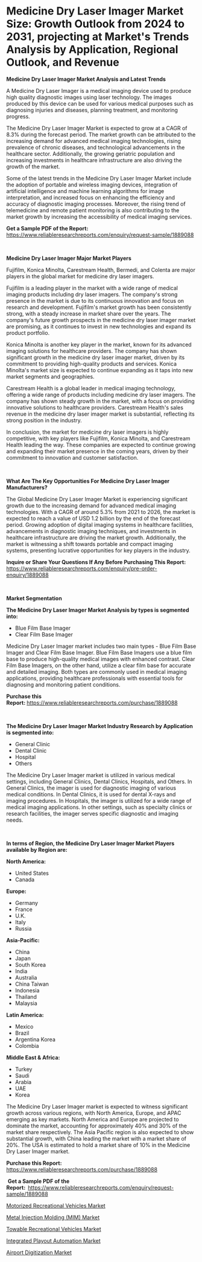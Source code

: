 <p><h1>Medicine Dry Laser Imager Market Size: Growth Outlook from 2024 to 2031, projecting at Market's Trends Analysis by Application, Regional Outlook, and Revenue</h1></p><p><strong>Medicine Dry Laser Imager Market Analysis and Latest Trends</strong></p>
<p><p>A Medicine Dry Laser Imager is a medical imaging device used to produce high quality diagnostic images using laser technology. The images produced by this device can be used for various medical purposes such as diagnosing injuries and diseases, planning treatment, and monitoring progress.</p><p>The Medicine Dry Laser Imager Market is expected to grow at a CAGR of 8.3% during the forecast period. The market growth can be attributed to the increasing demand for advanced medical imaging technologies, rising prevalence of chronic diseases, and technological advancements in the healthcare sector. Additionally, the growing geriatric population and increasing investments in healthcare infrastructure are also driving the growth of the market.</p><p>Some of the latest trends in the Medicine Dry Laser Imager Market include the adoption of portable and wireless imaging devices, integration of artificial intelligence and machine learning algorithms for image interpretation, and increased focus on enhancing the efficiency and accuracy of diagnostic imaging processes. Moreover, the rising trend of telemedicine and remote patient monitoring is also contributing to the market growth by increasing the accessibility of medical imaging services.</p></p>
<p><strong>Get a Sample PDF of the Report:&nbsp;</strong> <a href="https://www.reliableresearchreports.com/enquiry/request-sample/1889088">https://www.reliableresearchreports.com/enquiry/request-sample/1889088</a></p>
<p>&nbsp;</p>
<p><strong>Medicine Dry Laser Imager Major Market Players</strong></p>
<p><p>Fujifilm, Konica Minolta, Carestream Health, Bermedi, and Colenta are major players in the global market for medicine dry laser imagers. </p><p>Fujifilm is a leading player in the market with a wide range of medical imaging products including dry laser imagers. The company's strong presence in the market is due to its continuous innovation and focus on research and development. Fujifilm's market growth has been consistently strong, with a steady increase in market share over the years. The company's future growth prospects in the medicine dry laser imager market are promising, as it continues to invest in new technologies and expand its product portfolio.</p><p>Konica Minolta is another key player in the market, known for its advanced imaging solutions for healthcare providers. The company has shown significant growth in the medicine dry laser imager market, driven by its commitment to providing high-quality products and services. Konica Minolta's market size is expected to continue expanding as it taps into new market segments and geographies.</p><p>Carestream Health is a global leader in medical imaging technology, offering a wide range of products including medicine dry laser imagers. The company has shown steady growth in the market, with a focus on providing innovative solutions to healthcare providers. Carestream Health's sales revenue in the medicine dry laser imager market is substantial, reflecting its strong position in the industry.</p><p>In conclusion, the market for medicine dry laser imagers is highly competitive, with key players like Fujifilm, Konica Minolta, and Carestream Health leading the way. These companies are expected to continue growing and expanding their market presence in the coming years, driven by their commitment to innovation and customer satisfaction.</p></p>
<p>&nbsp;</p>
<p><strong>What Are The Key Opportunities For Medicine Dry Laser Imager Manufacturers?</strong></p>
<p><p>The Global Medicine Dry Laser Imager Market is experiencing significant growth due to the increasing demand for advanced medical imaging technologies. With a CAGR of around 5.3% from 2021 to 2026, the market is expected to reach a value of USD 1.2 billion by the end of the forecast period. Growing adoption of digital imaging systems in healthcare facilities, advancements in diagnostic imaging techniques, and investments in healthcare infrastructure are driving the market growth. Additionally, the market is witnessing a shift towards portable and compact imaging systems, presenting lucrative opportunities for key players in the industry.</p></p>
<p><strong>Inquire or Share Your Questions If Any Before Purchasing This Report:</strong> <a href="https://www.reliableresearchreports.com/enquiry/pre-order-enquiry/1889088">https://www.reliableresearchreports.com/enquiry/pre-order-enquiry/1889088</a></p>
<p>&nbsp;</p>
<p><strong>Market Segmentation</strong></p>
<p><strong>The Medicine Dry Laser Imager Market Analysis by types is segmented into:</strong></p>
<p><ul><li>Blue Film Base Imager</li><li>Clear Film Base Imager</li></ul></p>
<p><p>Medicine Dry Laser Imager market includes two main types - Blue Film Base Imager and Clear Film Base Imager. Blue Film Base Imagers use a blue film base to produce high-quality medical images with enhanced contrast. Clear Film Base Imagers, on the other hand, utilize a clear film base for accurate and detailed imaging. Both types are commonly used in medical imaging applications, providing healthcare professionals with essential tools for diagnosing and monitoring patient conditions.</p></p>
<p><strong>Purchase this Report:&nbsp;</strong><a href="https://www.reliableresearchreports.com/purchase/1889088">https://www.reliableresearchreports.com/purchase/1889088</a></p>
<p>&nbsp;</p>
<p><strong>The Medicine Dry Laser Imager Market Industry Research by Application is segmented into:</strong></p>
<p><ul><li>General Clinic</li><li>Dental Clinic</li><li>Hospital</li><li>Others</li></ul></p>
<p><p>The Medicine Dry Laser Imager market is utilized in various medical settings, including General Clinics, Dental Clinics, Hospitals, and Others. In General Clinics, the imager is used for diagnostic imaging of various medical conditions. In Dental Clinics, it is used for dental X-rays and imaging procedures. In Hospitals, the imager is utilized for a wide range of medical imaging applications. In other settings, such as specialty clinics or research facilities, the imager serves specific diagnostic and imaging needs.</p></p>
<p>&nbsp;</p>
<p><strong>In terms of Region, the Medicine Dry Laser Imager Market Players available by Region are:</strong></p>
<p>
    <p> <strong> North America: </strong>
        <ul>
            <li>United States</li>
            <li>Canada</li>
        </ul>
        </p> 
    <p> <strong> Europe: </strong>
        <ul>
            <li>Germany</li>
            <li>France</li>
            <li>U.K.</li>
            <li>Italy</li>
            <li>Russia</li>
        </ul>
        </p> 
    <p> <strong> Asia-Pacific: </strong>
        <ul>
            <li>China</li>
            <li>Japan</li>
            <li>South Korea</li>
            <li>India</li>
            <li>Australia</li>
            <li>China Taiwan</li>
            <li>Indonesia</li>
            <li>Thailand</li>
            <li>Malaysia</li>
        </ul>
        </p> 
    <p> <strong> Latin America: </strong>
        <ul>
            <li>Mexico</li>
            <li>Brazil</li>
            <li>Argentina Korea</li>
            <li>Colombia</li>
        </ul>
        </p> 
    <p> <strong> Middle East & Africa: </strong>
        <ul>
            <li>Turkey</li>
            <li>Saudi</li>
            <li>Arabia</li>
            <li>UAE</li>
            <li>Korea</li>
        </ul>
    </p>
    </p>
<p><p>The Medicine Dry Laser Imager market is expected to witness significant growth across various regions, with North America, Europe, and APAC emerging as key markets. North America and Europe are projected to dominate the market, accounting for approximately 40% and 30% of the market share respectively. The Asia Pacific region is also expected to show substantial growth, with China leading the market with a market share of 20%. The USA is estimated to hold a market share of 10% in the Medicine Dry Laser Imager market.</p></p>
<p><strong>Purchase this Report: </strong><a href="https://www.reliableresearchreports.com/purchase/1889088">https://www.reliableresearchreports.com/purchase/1889088</a></p>
<p>&nbsp;<strong>Get a Sample PDF of the Report:&nbsp;&nbsp;</strong><a href="https://www.reliableresearchreports.com/enquiry/request-sample/1889088">https://www.reliableresearchreports.com/enquiry/request-sample/1889088</a></p>
<p><strong></strong></p>
<p><p><a href="https://view.publitas.com/reportprime-1/motorized-recreational-vehicles-market-provides-a-comprehensive-analysis-including-a-macro-overview-of-the-market-as-well-as-micro-details-such-as-market-size-and-competitive-landscape/">Motorized Recreational Vehicles Market</a></p><p><a href="https://picayune-night-cbd.notion.site/Metal-Injection-Molding-MIM-Market-Research-Report-Provides-thorough-Industry-Overview-which-offe-4c505a2ec6954eb98690676e19159471">Metal Injection Molding (MIM) Market</a></p><p><a href="https://view.publitas.com/reportprime-1/towable-recreational-vehicles-market-size-and-examines-its-market-scope-with-a-primary-focus-on-growth-opportunities-and-forecasted-trends-spanning-from-2024-to-2031/">Towable Recreational Vehicles Market</a></p><p><a href="https://funky-papaya-cf4.notion.site/Integrated-Playout-Automation-Market-Furnish-Information-about-Market-Size-Market-Share-Market-Dyn-2b42df0530844a82aad81bb6f6daea40">Integrated Playout Automation Market</a></p><p><a href="https://summer-dogwood-3e9.notion.site/Airport-Digitization-Market-Challenges-Opportunities-and-Growth-Drivers-and-Major-Market-Players--cf42a4c8184b45639a07fe7d27185713">Airport Digitization Market</a></p></p>